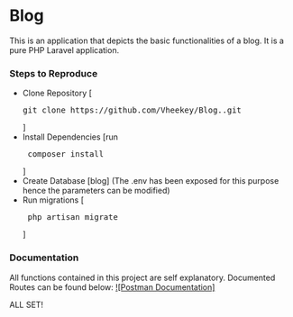 # Blog

This is an application that depicts the basic functionalities of a blog. It is a pure PHP Laravel application.

### Steps to Reproduce
<ul>
    <li>Clone Repository [<pre>git clone https://github.com/Vheekey/Blog..git</pre>]</li>
    <li>Install Dependencies [run <pre> composer install</pre>]</li>
    <li> Create Database [blog] (The .env has been exposed for this purpose hence the parameters can be modified) </li>
    <li> Run migrations [ <pre> php artisan migrate </pre> ] </li>
</ul>

### Documentation
All functions contained in this project are self explanatory. Documented Routes can be found below:
[![Postman Documentation]](https://www.getpostman.com/collections/9e40afd17d55a167579a)

ALL SET!
